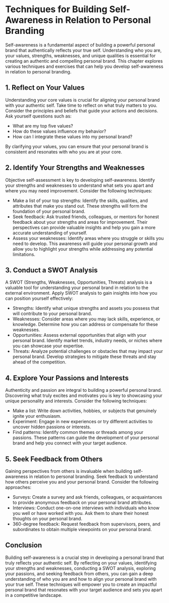 Techniques for Building Self-Awareness in Relation to Personal Branding
==================================================================================

Self-awareness is a fundamental aspect of building a powerful personal brand that authentically reflects your true self. Understanding who you are, your values, strengths, weaknesses, and unique qualities is essential for creating an authentic and compelling personal brand. This chapter explores various techniques and exercises that can help you develop self-awareness in relation to personal branding.

**1. Reflect on Your Values**
-----------------------------

Understanding your core values is crucial for aligning your personal brand with your authentic self. Take time to reflect on what truly matters to you. Consider the principles and beliefs that guide your actions and decisions. Ask yourself questions such as:

* What are my top five values?
* How do these values influence my behavior?
* How can I integrate these values into my personal brand?

By clarifying your values, you can ensure that your personal brand is consistent and resonates with who you are at your core.

**2. Identify Your Strengths and Weaknesses**
---------------------------------------------

Objective self-assessment is key to developing self-awareness. Identify your strengths and weaknesses to understand what sets you apart and where you may need improvement. Consider the following techniques:

* Make a list of your top strengths: Identify the skills, qualities, and attributes that make you stand out. These strengths will form the foundation of your personal brand.
* Seek feedback: Ask trusted friends, colleagues, or mentors for honest feedback about your strengths and areas for improvement. Their perspectives can provide valuable insights and help you gain a more accurate understanding of yourself.
* Assess your weaknesses: Identify areas where you struggle or skills you need to develop. This awareness will guide your personal growth and allow you to highlight your strengths while addressing any potential limitations.

**3. Conduct a SWOT Analysis**
------------------------------

A SWOT (Strengths, Weaknesses, Opportunities, Threats) analysis is a valuable tool for understanding your personal brand in relation to the external environment. Apply SWOT analysis to gain insights into how you can position yourself effectively:

* Strengths: Identify what unique strengths and assets you possess that will contribute to your personal brand.
* Weaknesses: Consider areas where you may lack skills, experience, or knowledge. Determine how you can address or compensate for these weaknesses.
* Opportunities: Assess external opportunities that align with your personal brand. Identify market trends, industry needs, or niches where you can showcase your expertise.
* Threats: Analyze potential challenges or obstacles that may impact your personal brand. Develop strategies to mitigate these threats and stay ahead of the competition.

**4. Explore Your Passions and Interests**
------------------------------------------

Authenticity and passion are integral to building a powerful personal brand. Discovering what truly excites and motivates you is key to showcasing your unique personality and interests. Consider the following techniques:

* Make a list: Write down activities, hobbies, or subjects that genuinely ignite your enthusiasm.
* Experiment: Engage in new experiences or try different activities to uncover hidden passions or interests.
* Find patterns: Identify common themes or threads among your passions. These patterns can guide the development of your personal brand and help you connect with your target audience.

**5. Seek Feedback from Others**
--------------------------------

Gaining perspectives from others is invaluable when building self-awareness in relation to personal branding. Seek feedback to understand how others perceive you and your personal brand. Consider the following approaches:

* Surveys: Create a survey and ask friends, colleagues, or acquaintances to provide anonymous feedback on your personal brand attributes.
* Interviews: Conduct one-on-one interviews with individuals who know you well or have worked with you. Ask them to share their honest thoughts on your personal brand.
* 360-degree feedback: Request feedback from supervisors, peers, and subordinates to obtain multiple viewpoints on your personal brand.

**Conclusion**
--------------

Building self-awareness is a crucial step in developing a personal brand that truly reflects your authentic self. By reflecting on your values, identifying your strengths and weaknesses, conducting a SWOT analysis, exploring your passions, and seeking feedback from others, you can gain a deep understanding of who you are and how to align your personal brand with your true self. These techniques will empower you to create an impactful personal brand that resonates with your target audience and sets you apart in a competitive landscape.
